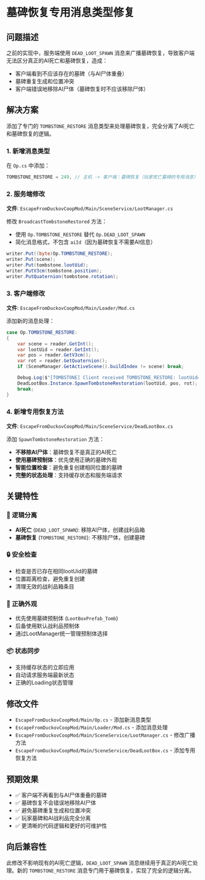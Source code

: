 # 墓碑恢复专用消息类型修复

## 问题描述
之前的实现中，服务端使用 `DEAD_LOOT_SPAWN` 消息来广播墓碑恢复，导致客户端无法区分真正的AI死亡和墓碑恢复，造成：
- 客户端看到不应该存在的墓碑（与AI尸体重叠）
- 墓碑重复生成和位置冲突
- 客户端错误地移除AI尸体（墓碑恢复时不应该移除尸体）

## 解决方案
添加了专门的 `TOMBSTONE_RESTORE` 消息类型来处理墓碑恢复，完全分离了AI死亡和墓碑恢复的逻辑。

### 1. 新增消息类型
在 `Op.cs` 中添加：
```csharp
TOMBSTONE_RESTORE = 249, // 主机 -> 客户端：墓碑恢复（玩家死亡墓碑的专用消息）
```

### 2. 服务端修改
**文件**: `EscapeFromDuckovCoopMod/Main/SceneService/LootManager.cs`

修改 `BroadcastTombstoneRestored` 方法：
- 使用 `Op.TOMBSTONE_RESTORE` 替代 `Op.DEAD_LOOT_SPAWN`
- 简化消息格式，不包含 `aiId`（因为墓碑恢复不需要AI信息）

```csharp
writer.Put((byte)Op.TOMBSTONE_RESTORE);
writer.Put(scene);
writer.Put(tombstone.lootUid);
writer.PutV3cm(tombstone.position);
writer.PutQuaternion(tombstone.rotation);
```

### 3. 客户端修改
**文件**: `EscapeFromDuckovCoopMod/Main/Loader/Mod.cs`

添加新的消息处理：
```csharp
case Op.TOMBSTONE_RESTORE:
{
    var scene = reader.GetInt();
    var lootUid = reader.GetInt();
    var pos = reader.GetV3cm();
    var rot = reader.GetQuaternion();
    if (SceneManager.GetActiveScene().buildIndex != scene) break;

    Debug.Log($"[TOMBSTONE] Client received TOMBSTONE_RESTORE: lootUid={lootUid}, pos={pos}");
    DeadLootBox.Instance.SpawnTombstoneRestoration(lootUid, pos, rot);
    break;
}
```

### 4. 新增专用恢复方法
**文件**: `EscapeFromDuckovCoopMod/Main/SceneService/DeadLootBox.cs`

添加 `SpawnTombstoneRestoration` 方法：
- **不移除AI尸体**：墓碑恢复不是真正的AI死亡
- **使用墓碑预制体**：优先使用正确的墓碑外观
- **智能位置检查**：避免重复创建相同位置的墓碑
- **完整的状态处理**：支持缓存状态和服务端请求

## 关键特性

### 🎯 逻辑分离
- **AI死亡** (`DEAD_LOOT_SPAWN`): 移除AI尸体，创建战利品箱
- **墓碑恢复** (`TOMBSTONE_RESTORE`): 不移除尸体，创建墓碑

### 🔒 安全检查
- 检查是否已存在相同lootUid的墓碑
- 位置距离检查，避免重复创建
- 清理无效的战利品箱条目

### 🎨 正确外观
- 优先使用墓碑预制体 (`LootBoxPrefab_Tomb`)
- 后备使用默认战利品预制体
- 通过LootManager统一管理预制体选择

### 📦 状态同步
- 支持缓存状态的立即应用
- 自动请求服务端最新状态
- 正确的Loading状态管理

## 修改文件
- `EscapeFromDuckovCoopMod/Main/Op.cs` - 添加新消息类型
- `EscapeFromDuckovCoopMod/Main/Loader/Mod.cs` - 添加消息处理
- `EscapeFromDuckovCoopMod/Main/SceneService/LootManager.cs` - 修改广播方法
- `EscapeFromDuckovCoopMod/Main/SceneService/DeadLootBox.cs` - 添加专用恢复方法

## 预期效果
- ✅ 客户端不再看到与AI尸体重叠的墓碑
- ✅ 墓碑恢复不会错误地移除AI尸体
- ✅ 避免墓碑重复生成和位置冲突
- ✅ 玩家墓碑和AI战利品完全分离
- ✅ 更清晰的代码逻辑和更好的可维护性

## 向后兼容性
此修改不影响现有的AI死亡逻辑，`DEAD_LOOT_SPAWN` 消息继续用于真正的AI死亡处理。新的 `TOMBSTONE_RESTORE` 消息专门用于墓碑恢复，实现了完全的逻辑分离。